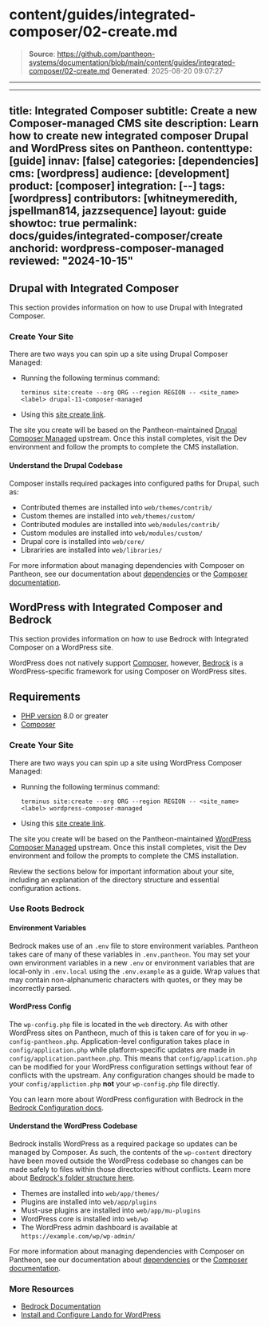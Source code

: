 # content/guides/integrated-composer/02-create.md

> **Source**: https://github.com/pantheon-systems/documentation/blob/main/content/guides/integrated-composer/02-create.md
> **Generated**: 2025-08-20 09:07:27

---

---
title: Integrated Composer
subtitle: Create a new Composer-managed CMS site
description: Learn how to create new integrated composer Drupal and WordPress sites on Pantheon.
contenttype: [guide]
innav: [false]
categories: [dependencies]
cms: [wordpress]
audience: [development]
product: [composer]
integration: [--]
tags: [wordpress]
contributors: [whitneymeredith, jspellman814, jazzsequence]
layout: guide
showtoc: true
permalink: docs/guides/integrated-composer/create
anchorid: wordpress-composer-managed
reviewed: "2024-10-15"
---

## Drupal with Integrated Composer
This section provides information on how to use Drupal with Integrated Composer. 

### Create Your Site

There are two ways you can spin up a site using Drupal Composer Managed:

- Running the following terminus command:

    ```bash{promptUser: user}
    terminus site:create --org ORG --region REGION -- <site_name> <label> drupal-11-composer-managed
    ```

- Using this [site create link](https://dashboard.pantheon.io/sites/create?upstream_machine_name=drupal-11-composer-managed).

The site you create will be based on the Pantheon-maintained [Drupal Composer Managed](https://github.com/pantheon-upstreams/drupal-composer-managed) upstream. Once this install completes, visit the Dev environment and follow the prompts to complete the CMS installation.

#### Understand the Drupal Codebase

Composer installs required packages into configured paths for Drupal, such as: 

* Contributed themes are installed into `web/themes/contrib/`
* Custom themes are installed into `web/themes/custom/`
* Contributed modules are installed into `web/modules/contrib/`
* Custom modules are installed into `web/modules/custom/`
* Drupal core is installed into `web/core/`
* Librariries are installed into `web/libraries/`

For more information about managing dependencies with Composer on Pantheon, see our documentation about [dependencies](/guides/integrated-composer/dependencies) or the [Composer documentation](https://getcomposer.org/doc/).

## WordPress with Integrated Composer and Bedrock
This section provides information on how to use Bedrock with Integrated Composer on a WordPress site.

WordPress does not natively support [Composer](https://getcomposer.org/), however, [Bedrock](https://roots.io/bedrock/) is a WordPress-specific framework for using Composer on WordPress sites.

## Requirements

- [PHP version](/guides/php/php-versions#verify-current-php-versions) 8.0 or greater
- [Composer](https://getcomposer.org/)

### Create Your Site

There are two ways you can spin up a site using WordPress Composer Managed:

- Running the following terminus command:

    ```bash{promptUser: user}
    terminus site:create --org ORG --region REGION -- <site_name> <label> wordpress-composer-managed
    ```

- Using this [site create link](https://dashboard.pantheon.io/sites/create?upstream_machine_name=wordpress-composer-managed).

The site you create will be based on the Pantheon-maintained [WordPress Composer Managed](https://github.com/pantheon-upstreams/wordpress-composer-managed) upstream. Once this install completes, visit the Dev environment and follow the prompts to complete the CMS installation.

Review the sections below for important information about your site, including an explanation of the directory structure and essential configuration actions.

### Use Roots Bedrock

#### Environment Variables

Bedrock makes use of an `.env` file to store environment variables. Pantheon takes care of many of these variables in `.env.pantheon`. You may set your own environment variables in a new `.env` or environment variables that are local-only in `.env.local` using the `.env.example` as a guide. Wrap values that may contain non-alphanumeric characters with quotes, or they may be incorrectly parsed.

#### WordPress Config

The `wp-config.php` file is located in the `web` directory. As with other WordPress sites on Pantheon, much of this is taken care of for you in `wp-config-pantheon.php`. Application-level configuration takes place in `config/application.php` while platform-specific updates are made in `config/application.pantheon.php`. This means that `config/application.php` can be modified for your WordPress configuration settings without fear of conflicts with the upstream. Any configuration changes should be made to your `config/appliction.php` **not** your `wp-config.php` file directly.

You can learn more about WordPress configuration with Bedrock in the [Bedrock Configuration docs](https://docs.roots.io/bedrock/master/configuration/).

#### Understand the WordPress Codebase

Bedrock installs WordPress as a required package so updates can be managed by Composer. As such, the contents of the `wp-content` directory have been moved outside the WordPress codebase so changes can be made safely to files within those directories without conflicts. Learn more about [Bedrock's folder structure here](https://docs.roots.io/bedrock/master/folder-structure/).

* Themes are installed into `web/app/themes/`
* Plugins are installed into `web/app/plugins`
* Must-use plugins are installed into `web/app/mu-plugins`
* WordPress core is installed into `web/wp`
* The WordPress admin dashboard is available at `https://example.com/wp/wp-admin/`

For more information about managing dependencies with Composer on Pantheon, see our documentation about [dependencies](/guides/integrated-composer/dependencies) or the [Composer documentation](https://getcomposer.org/doc/).

### More Resources

- [Bedrock Documentation](https://roots.io/bedrock/)
- [Install and Configure Lando for WordPress](/guides/local-development/lando-wordpress)
